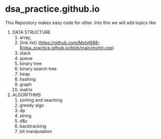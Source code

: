 # dsa_practice.github.io
This Repository makes easy code for other.
Into this we will add topics like 
1. DATA STRUCTURE
    1. array,
    2. [link list] (https://github.com/Mohit888-R/dsa_practice.github.io/blob/main/mohit.cpp)
    4. stack
    5. queue
    6. binary tree
    7. binary search tree
    8. heap 
    9. hashing 
    10. graph
    11. matrix
3. ALGORITHMS
    1. sorting and seaching
    2. greedy algo
    3. dp
    4. string
    5. d&c
    6. backtracking
    7. bit manipulation
  
  

